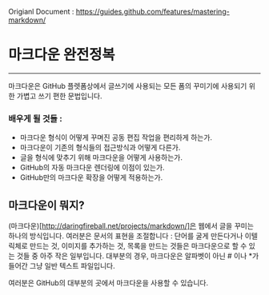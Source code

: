 Origianl Document : https://guides.github.com/features/mastering-markdown/

# 마크다운 완전정복
---

마크다운은 GitHub 플렛폼상에서 글쓰기에 사용되는 모든 폼의 꾸미기에 사용되기 위한 가볍고 쓰기 편한 문법입니다.

### 배우게 될 것들 :

- 마크다운 형식이 어떻게 꾸며진 공동 편집 작업을 편리하게 하는가.
- 마크다운이 기존의 형식들의 접근방식과 어떻게 다른가.
- 글을 형식에 맞추기 위해 마크다운을 어떻게 사용하는가.
- GitHub의 자동 마크다운 렌더링에 이점이 있는가.
- GitHub만의 마크다운 확장을 어떻게 적용하는가.

## 마크다운이 뭐지?

(마크다운)[http://daringfireball.net/projects/markdown/]은 웹에서 글을 꾸미는 하나의 방식입니다.
여러분은 문서의 표현을 조절합니다 : 단어를 굴게 만든다거나 이텔릭체로 만드는 것, 이미지를 추가하는 것, 목록을 만드는 것들은 마크다운으로 할 수 있는 것들 중 아주 작은 일부입니다.
대부분의 경우, 마크다운은  알파벳이 아닌 # 이나 \*가 들어간 그냥 일반 텍스트 파일입니다.

여러분은 GitHub의 대부분의 곳에서 마크다운을 사용할 수 있습니다.
